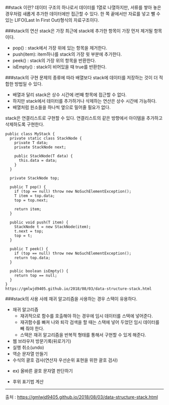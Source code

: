 ##stack 이란?
데이터 구조의 하나로서 데이터를 1열로 나열하지만, 서류를 쌓아 놓은 경우처럼 새롭게 추가한 데이터에만 접근할 수 있다.
한 쪽 끝에서만 자료를 넣고 뺄 수 있는 LIFO(Last In First Out)형식의 자료구조이다.

###stack의 연산
stack은 가장 최근에 stack에 추가한 항목이 가장 먼저 제거될 항목이다.

* pop() : stack에서 가장 위에 있는 항목을 제거한다.
* push(item): item하나를 stack의 가장 윗 부분에 추가한다.
* peek() : stack의 가장 위의 항목을 반환한다.
* isEmpty() : stack이 비어있을 때 true를 반환한다.

###stack의 구현
문제의 종류에 따라 배열보다 stack에 데이터를 저장하는 것이 더 적합한 방법일 수 있다.
* 배열과 달리 stack은 상수 시간에 i번째 항목에 접근할 수 없다.
* 하지만 stack에서 데이터를 추가하거나 삭제하는 연산은 상수 시간에 가능하다.
* 배열처럼 원소들을 하나씩 옆으로 밀어줄 필요가 없다.  

stack은 연결리스트로 구현할 수 있다. 연결리스트의 같은 방향에서 아이템을 추가하고 삭제하도록 구현한다.

```$xslt
public class MyStack {
  private static class StackNode {
    private T data;
    private StackNode next;

    public StackNode(T data) {
      this.data = data;
    }
  }

  private StackNode top;

  public T pop() {
    if (top == null) throw new NoSuchElementException();
    T item = top.data;
    top = top.next;

    return item;
  }

  public void push(T item) {
    StackNode t = new StackNode(item);
    t.next = top;
    top = t;
  }

  public T peek() {
    if (top == null) throw new NoSuchElementException();
    return top.data;
  }

  public boolean isEmpty() {
    return top == null;
  }
}
https://gmlwjd9405.github.io/2018/08/03/data-structure-stack.html
```
###stack의 사용 사례
재귀 알고리즘을 사용하는 경우 스택이 유용하다.
* 재귀 알고리즘
    - 재귀적으로 함수를 호출해야 하는 경우에 임시 데이터를 스택에 넣어준다.  
    - 재귀함수를 빠져 나와 퇴각 검색을 할 때는 스택에 넣어 두었던 임시 데이터를 빼 줘야 한다.  
    - 스택은 재귀 알고리즘을 반복적 형태를 통해서 구현할 수 있게 해준다.
* 웹 브라우저 방문기록(뒤로가기)
* 실행 취소(undo)
* 역순 문자열 만들기
* 수식의 괄호 검사(연산자 우선순위 표현을 위한 괄호 검사)
- ex) 올바른 괄호 문자열 판단하기
* 후위 표기법 계산 
***
출처 : https://gmlwjd9405.github.io/2018/08/03/data-structure-stack.html
    